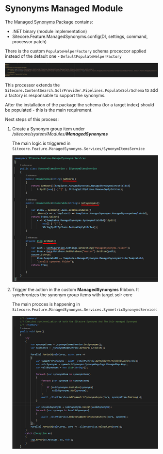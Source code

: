 # Synonyms Managed Module

The [Managed Synonyms Package](/SitecorePackage) contains:

* .NET binary (module implementation)
* Sitecore.Feature.ManagedSynonyms.config(DI, settings, command, processor patch)

There is the custom `PopulateHelperFactory` schema proceccor applied instead of the default one - `DefaultPopulateHelperFactory` 

![Patch ](/docs/images/schema.png)

This processor extends the `Sitecore.ContentSearch.SolrProvider.Pipelines.PopulateSolrSchema` to add a factory is responsable to support the synonyms.

After the installation of the package the schema (for a target index) should be populated - this is the main requirement.

Next steps of this process:

1. Create a Synonym group item under */sitecore/system/Modules/**ManagedSynonyms***

    The main logic is triggered in `Sitecore.Feature.ManagedSynonyms.Services/SynonymItemsService`

     ![Cores ](/docs/images/GetCore.png)


2. Trigger the action in the custom **ManagedSynonyms** Ribbon. It synchronizes the synonym group items with target solr core

    The main procces is happening in `Sitecore.Feature.ManagedSynonyms.Services.SymmetricSynonymsService`:

    ![Sync ](/docs/images/Sync.png)

